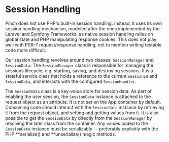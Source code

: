 # Session Handling

Pinch does not use PHP's built-in session handling. Instead, it uses its
own session handling mechanism, modeled after the ones implemented by the Laravel
and Symfony Frameworks, as native session handling relies on global state and PHP
manipulating response cookies. This does not play well with PSR-7 request/response
handling, not to mention writing testable code more difficult.

Our session handling revolves around two classes: `SessionManager` and `SessionData`:
The `SessionManager` class is responsible for managing the sessions lifecycle, e.g.
starting, saving, and destroying sessions. It is a stateful service class that holds
a reference to the current `SessionId` and `SessionData`, and interacts with the
configured `SessionHandler`.

The `SessionData` class is a key-value store for session data. As part of enabling
the user session, the `SessionData` instance is attached to the request object as
an attribute. It is not set on the App container by default. Consuming code
should interact with the `SessionData` instance by retrieving it from the request
object, and setting and getting values from it. It is also possible to get the
`SessionData` by directly from the `SessionManager` by resolving the later class
from the container. Any values added to the `SessionData` instance must be
serializable -- preferably explicitly with the PHP **serialize() and **unserialize()
magic methods.
